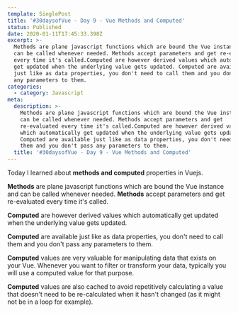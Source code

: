 ```yaml
---
template: SinglePost
title: '#30daysofVue - Day 9 - Vue Methods and Computed'
status: Published
date: 2020-01-11T17:45:33.398Z
excerpt: >-
  Methods are plane javascript functions which are bound the Vue instance and
  can be called whenever needed. Methods accept parameters and get re-evaluated
  every time it's called.Computed are however derived values which automatically
  get updated when the underlying value gets updated. Computed are available
  just like as data properties, you don't need to call them and you don't pass
  any parameters to them. 
categories:
  - category: Javascript
meta:
  description: >-
    Methods are plane javascript functions which are bound the Vue instance and
    can be called whenever needed. Methods accept parameters and get
    re-evaluated every time it's called.Computed are however derived values
    which automatically get updated when the underlying value gets updated.
    Computed are available just like as data properties, you don't need to call
    them and you don't pass any parameters to them. 
  title: '#30daysofVue - Day 9 - Vue Methods and Computed'
---
```

Today I learned about **methods and computed** properties in Vuejs.

**Methods** are plane javascript functions which are bound the Vue instance and can be called whenever needed. **Methods** accept parameters and get re-evaluated every time it's called.

**Computed** are however derived values which automatically get updated when the underlying value gets updated. 

**Computed** are available just like as data properties, you don't need to call them and you don't pass any parameters to them. 

**Computed** values are very valuable for manipulating data that exists on your Vue. Whenever you want to filter or transform your data, typically you will use a computed value for that purpose.

**Computed** values are also cached to avoid repetitively calculating a value that doesn't need to be re-calculated when it hasn't changed (as it might not be in a loop for example).
